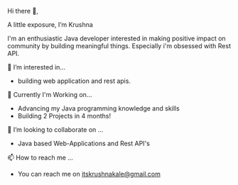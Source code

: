   Hi there 👋, 

  A little exposure, I’m Krushna

   I'm an enthusiastic Java developer interested in making positive impact on community by building meaningful things. Especially i'm obsessed with Rest API.

 👀 I’m interested in...
   * building web application and rest apis.
   
 🌱 Currently I'm Working on...
   * Advancing my Java programming knowledge and skills
   * Building 2 Projects in 4 months!
   
 💞️ I’m looking to collaborate on ...
   * Java based Web-Applications and Rest API's
   
 📫 How to reach me ...
   * You can reach me on itskrushnakale@gmail.com

<!---
webdevkrushna/webdevkrushna is a ✨ special ✨ repository because its `README.md` (this file) appears on your GitHub profile.
You can click the Preview link to take a look at your changes.
--->
